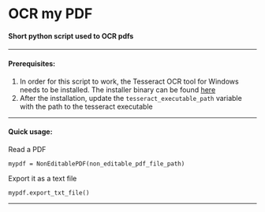 # OCR my PDF

#### Short python script used to OCR pdfs

---
#### Prerequisites:
1. In order for this script to work, the Tesseract OCR tool for Windows needs to be installed.
The installer binary can be found [here](https://github.com/UB-Mannheim/tesseract/wiki)
2. After the installation, update the `tesseract_executable_path` variable with the path to the tesseract executable
---
#### Quick usage:

Read a PDF

`mypdf = NonEditablePDF(non_editable_pdf_file_path)`

Export it as a text file

`mypdf.export_txt_file()`

---
